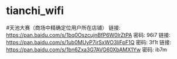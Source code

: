 # tianchi_wifi
#天池大赛（商场中精确定位用户所在店铺）
链接: https://pan.baidu.com/s/1bq0OszcujnBfP6W0lrZtPA 密码: 96i7
链接: https://pan.baidu.com/s/1ub0MUyP7irSxWO3liFpF1Q 密码: 3f1t
链接: https://pan.baidu.com/s/1bn6Zxa3G7AVG60XbAMX1Yw 密码: ib7m
